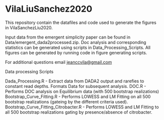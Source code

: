 # VilaLiuSanchez2020

This repository contain the datafiles and code used to generate the figures in VilaSanchezLiu2020. 

Input data from the emergent simplicity paper can be found in Data/emergent_dada2processed.zip.
Doc analysis and corresponding statistics can be generated using scripts in Data_Processing_Scripts.
All figures can be generated by running code in figure generating scripts.

For additional questions email jeanccvila@gmail.com

Data processing Scripts

Dada_Processing.R - Extract data from DADA2 output and rarefies to constant read depths. Formats Data for subsequent analysis.
DOC.R - Performs DOC analysis on Equilibrium data (with 500 bootstrap realizations)
Bootstrap_Curve_Fitting.R - Performs LOWESS and LM Fitting on all 500 bootstrap realizations (gateing by the different criteria used). 
Bootstrap_Curve_Fitting_Citrobacter.R - Performs LOWESS and LM Fitting to all 500 bootstrap realizations gating by presence/absence of citrobacter.


